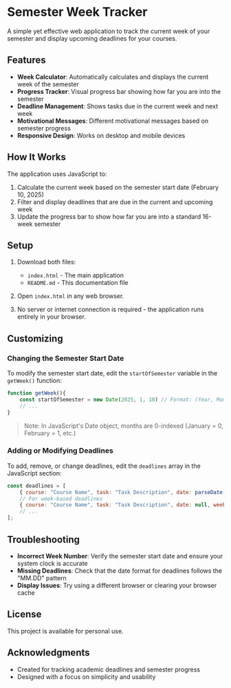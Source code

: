 # Semester Week Tracker

A simple yet effective web application to track the current week of your semester and display upcoming deadlines for your courses.

## Features

- **Week Calculator**: Automatically calculates and displays the current week of the semester
- **Progress Tracker**: Visual progress bar showing how far you are into the semester
- **Deadline Management**: Shows tasks due in the current week and next week
- **Motivational Messages**: Different motivational messages based on semester progress
- **Responsive Design**: Works on desktop and mobile devices

## How It Works

The application uses JavaScript to:
1. Calculate the current week based on the semester start date (February 10, 2025)
2. Filter and display deadlines that are due in the current and upcoming week
3. Update the progress bar to show how far you are into a standard 16-week semester

## Setup

1. Download both files:
   - `index.html` - The main application
   - `README.md` - This documentation file

2. Open `index.html` in any web browser.

3. No server or internet connection is required - the application runs entirely in your browser.

## Customizing

### Changing the Semester Start Date

To modify the semester start date, edit the `startOfSemester` variable in the `getWeek()` function:

```javascript
function getWeek(){
    const startOfSemester = new Date(2025, 1, 10) // Format: (Year, Month-1, Day)
    // ...
}
```

> Note: In JavaScript's Date object, months are 0-indexed (January = 0, February = 1, etc.)

### Adding or Modifying Deadlines

To add, remove, or change deadlines, edit the `deadlines` array in the JavaScript section:

```javascript
const deadlines = [
    { course: "Course Name", task: "Task Description", date: parseDate("MM.DD") },
    // For week-based deadlines
    { course: "Course Name", task: "Task Description", date: null, week: 7 },
    // ...
];
```

## Troubleshooting

- **Incorrect Week Number**: Verify the semester start date and ensure your system clock is accurate
- **Missing Deadlines**: Check that the date format for deadlines follows the "MM.DD" pattern
- **Display Issues**: Try using a different browser or clearing your browser cache

## License

This project is available for personal use.

## Acknowledgments

- Created for tracking academic deadlines and semester progress
- Designed with a focus on simplicity and usability
